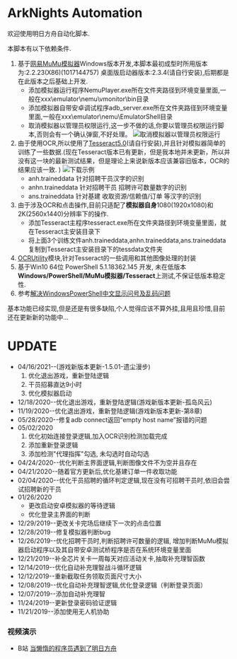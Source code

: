 # ArkNights Automation

欢迎使用明日方舟自动化脚本.

本脚本有以下依赖条件.
1. 基于[网易MuMu模拟器](http://mumu.163.com/)Windows版本开发,本脚本最初成型时所用版本为:2.2.23(X86)(1017144757) 桌面版启动器版本:2.3.4(请自行安装),后期都是在此版本之后基础上开发.
	- 添加模拟器运行程序NemuPlayer.exe所在文件夹路径到环境变量里面,一般在xxx\emulator\nemu\vmonitor\bin目录
	- 添加模拟器自带安卓调试程序adb_server.exe所在文件夹路径到环境变量里面,一般在xxx\emulator\nemu\EmulatorShell目录
	- 取消模拟器以管理员权限运行,这一步不做的话,你要以管理员权限运行脚本,否则会有一个确认弹窗,不好处理。
	![取消模拟器以管理员权限运行](http://ww1.sinaimg.cn/large/007tGxtGgy1gee8knxfv1j30ez0i274l.jpg)
2. 由于使用OCR,所以使用了[Tesseract5.0](https://github.com/UB-Mannheim/tesseract/wiki)(请自行安装),并且针对模拟器简单的训练了一些数据.(现在Tesseract版本已有更新，但是我本地并未更新，所以并没有这一块的最新测试结果，但是理论上来说新版本应该兼容旧版本，OCR的结果应该一致. )
![下载示例](http://ww1.sinaimg.cn/large/007tGxtGgy1ge1uk5waj2j30vg0r7413.jpg)
	- anh.traineddata 针对招聘干员汉字的识别
	- anhn.traineddata 针对招聘干员 招聘许可数量数字的识别
	- ans.traineddata 针对基建 收取资源/信赖值/订单 等汉字的识别
3. 由于涉及OCR和点击操作,目前只适配了**模拟器自身**1080(1920x1080)和2K(2560x1440)分辨率下的操作.
	- 添加Tesseract主程序tesseract.exe所在文件夹路径到环境变量里面，就在Tesseract主安装目录下
	- 将上面3个训练文件anh.traineddata,anhn.traineddata,ans.traineddata复制到Tesseract主安装目录下的tessdata文件夹
4. [OCRUtility](https://gitee.com/chaoyuew/powershell/tree/master/Modules/MyDeveloppedModule/OCRUtility)模块,针对Tesseract的一些调用和其他图像处理的封装
5. 基于Win10 64位 PowerShell 5.1.18362.145 开发, 未在低版本**Windows/PowerShell/MuMu模拟器/Tesseract**上测试,不保证低版本稳定性.
6. 参考[解决WindowsPowerShell中文显示问号及乱码问题](https://blog.csdn.net/weixin_43426860/article/details/83348284)

基本功能已经实现,但是还是有很多缺陷,个人觉得应该不算外挂,且用且珍惜,目前还在更新新的功能中...

# UPDATE

- 04/16/2021--(游戏新版本更新-1.5.01-遗尘漫步)
	1. 优化退出游戏，重新登陆逻辑
	2. 干员招募直达9小时
	3. 优化模拟器启动
- 12/18/2020--优化退出游戏，重新登陆逻辑(游戏新版本更新-孤岛风云)
- 11/19/2020--优化退出游戏，重新登陆逻辑(游戏新版本更新-第8章)
- 05/28/2020--修复adb connect返回“empty host name”报错的问题
- 05/02/2020
	1. 优化初始连接登录逻辑,加入OCR识别检测加载完成
	2. 添加重新登录逻辑
	3. 添加检测"代理指挥"勾选, 未勾选时自动勾选
- 04/24/2020--优化判断主界面逻辑,判断图像文件不为空并且存在
- 04/21/2020--随着官方更新后,优化基建订单一件收取功能
- 02/04/2020--优化干员招聘的循环判定逻辑,现在没有可招聘干员时,依旧会尝试招聘新的干员
- 01/26/2020
	- 更改启动安卓模拟器的等待逻辑
	- 优化登录主界面的判断
- 12/29/2019--更改关卡完场后继续下一次的点击位置
- 12/28/2019--修复模拟器判断bug
- 12/26/2019--优化招聘干员时,判断招聘许可数量的逻辑, 增加判断MuMu模拟器启动程序以及其自带安卓测试桥程序是否在系统环境变量里面
- 12/21/2019--补全芯片关卡一周每天对应活动关卡,抽取补充理智函数
- 12/14/2019--优化自动补充理智战斗循环逻辑
- 12/12/2019--重新截取任务领取页面尺寸大小
- 12/08/2019--优化自动补充理智逻辑,优化登录逻辑（判断登录页面）
- 12/07/2019--添加自动补充理智
- 11/24/2019--更新登录密码验证逻辑
- 11/21/2019--添加使用无人机协助

### 视频演示
- B站 [当懒惰的程序员遇到了明日方舟](https://www.bilibili.com/video/av78702134/)